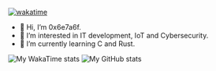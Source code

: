 [![wakatime](https://wakatime.com/badge/user/dcb03cc8-6730-4908-81a2-ac81a60b9554.svg)](https://wakatime.com/@dcb03cc8-6730-4908-81a2-ac81a60b9554)

- 👋 Hi, I’m 0x6e7a6f.
- 👀 I’m interested in IT development, IoT and Cybersecurity.
- 🌱 I’m currently learning C and Rust.

![My WakaTime stats](https://github-readme-stats.vercel.app/api/wakatime?username=NZO&langs_count=5)
![My GitHub stats](https://github-readme-stats.vercel.app/api?username=0x6e7a6f&show_icons=true&theme=radical)
